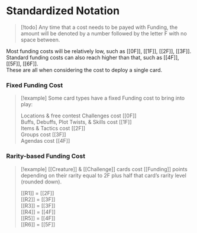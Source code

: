 # Standardized Notation

> [!todo] Any time that a cost needs to be payed with Funding, the amount will be denoted by a number followed by the letter F with no space between.

Most funding costs will be relatively low, such as [[0F]], [[1F]], [[2F]], [[3F]].  
Standard funding costs can also reach higher than that, such as [[4F]], [[5F]], [[6F]].  
These are all when considering the cost to deploy a single card.  

### Fixed Funding Cost

>[!example] Some card types have a fixed Funding cost to bring into play:
>
> Locations & free contest Challenges cost [[0F]]  
> Buffs, Debuffs, Plot Twists, & Skills cost [[1F]]  
> Items & Tactics cost [[2F]]  
> Groups cost [[3F]]  
> Agendas cost [[4F]]

### Rarity-based Funding Cost

> [!example] [[Creature]] & [[Challenge]] cards cost [[Funding]] points depending on their rarity 
> equal to 2F plus half that card’s rarity level (rounded down).
>
> [[R1]] = [[2F]]  
> [[R2]] = [[3F]]  
> [[R3]] = [[3F]]  
> [[R4]] = [[4F]]  
> [[R5]] = [[4F]]  
> [[R6]] = [[5F]]  


